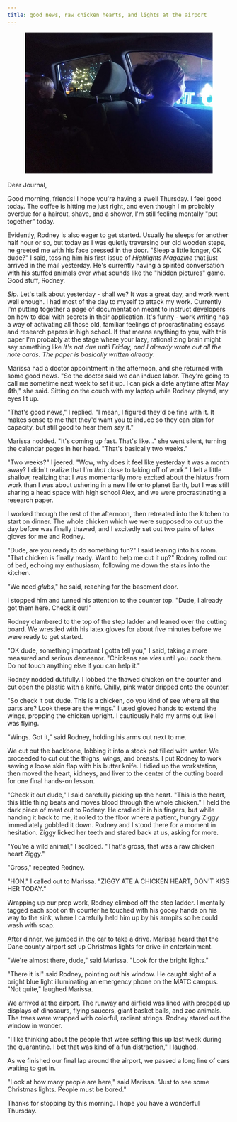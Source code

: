 ```yaml
---
title: good news, raw chicken hearts, and lights at the airport
---
```


<figure>
  <a href="/images/banners/2020-04-23.jpg">
    <img alt="banner" src="/images/banners/2020-04-23.jpg"/>
  </a>
</figure>

Dear Journal,

Good morning, friends!  I hope you're having a swell Thursday.  I feel
good today.  The coffee is hitting me just right, and even though I'm
probably overdue for a haircut, shave, and a shower, I'm still feeling
mentally "put together" today.

Evidently, Rodney is also eager to get started.  Usually he sleeps for
another half hour or so, but today as I was quietly traversing our old
wooden steps, he greeted me with his face pressed in the door.  "Sleep
a little longer, OK dude?" I said, tossing him his first issue of
_Highlights Magazine_ that just arrived in the mail yesterday.  He's
currently having a spirited conversation with his stuffed animals over
what sounds like the "hidden pictures" game.  Good stuff, Rodney.

_Sip_.  Let's talk about yesterday - shall we?  It was a great day,
and work went well enough.  I had most of the day to myself to attack
my work.  Currently I'm putting together a page of documentation meant
to instruct developers on how to deal with secrets in their
application.  It's funny - work writing has a way of activating all
those old, familiar feelings of procrastinating essays and research
papers in high school.  If that means anything to you, with this paper
I'm probably at the stage where your lazy, rationalizing brain might
say something like _It's not due until Friday, and I already wrote out
all the note cards.  The paper is basically written already_.

Marissa had a doctor appointment in the afternoon, and she returned
with some good news.  "So the doctor said we can induce labor.
They're going to call me sometime next week to set it up.  I can pick
a date anytime after May 4th," she said.  Sitting on the couch with my
laptop while Rodney played, my eyes lit up.

"That's good news," I replied.  "I mean, I figured they'd be fine with
it.  It makes sense to me that they'd want you to induce so they can
plan for capacity, but still good to hear them say it."

Marissa nodded.  "It's coming up fast.  That's like..." she went
silent, turning the calendar pages in her head.  "That's basically two
weeks."

"Two weeks?" I jeered.  "Wow, why does it feel like yesterday it was a
month away?  I didn't realize that I'm _that_ close to taking off of
work."  I felt a little shallow, realizing that I was momentarily more
excited about the hiatus from work than I was about ushering in a new
life onto planet Earth, but I was still sharing a head space with high
school Alex, and we were procrastinating a research paper.

I worked through the rest of the afternoon, then retreated into the
kitchen to start on dinner.  The whole chicken which we were supposed
to cut up the day before was finally thawed, and I excitedly set out
two pairs of latex gloves for me and Rodney.

"Dude, are you ready to do something fun?" I said leaning into his
room.  "That chicken is finally ready.  Want to help me cut it up?"
Rodney rolled out of bed, echoing my enthusiasm, following me down the
stairs into the kitchen.

"We need _glubs_," he said, reaching for the basement door.

I stopped him and turned his attention to the counter top.  "Dude, I
already got them here.  Check it out!"

Rodney clambered to the top of the step ladder and leaned over the
cutting board.  We wrestled with his latex gloves for about five
minutes before we were ready to get started.

"OK dude, something important I gotta tell you," I said, taking a more
measured and serious demeanor.  "Chickens are _vies_ until you cook
them.  Do not touch anything else if you can help it."

Rodney nodded dutifully.  I lobbed the thawed chicken on the counter
and cut open the plastic with a knife.  Chilly, pink water dripped
onto the counter.

"So check it out dude.  This is a chicken, do you kind of see where
all the parts are?  Look these are the wings."  I used gloved hands to
extend the wings, propping the chicken upright.  I cautiously held my
arms out like I was flying.

"Wings.  Got it," said Rodney, holding his arms out next to me.

We cut out the backbone, lobbing it into a stock pot filled with
water.  We proceeded to cut out the thighs, wings, and breasts.  I put
Rodney to work sawing a loose skin flap with his butter knife.  I
tidied up the workstation, then moved the heart, kidneys, and liver to
the center of the cutting board for one final hands-on lesson.

"Check it out dude," I said carefully picking up the heart.  "This is
the heart, this little thing beats and moves blood through the whole
chicken."  I held the dark piece of meat out to Rodney.  He cradled it
in his fingers, but while handing it back to me, it rolled to the
floor where a patient, hungry Ziggy immediately gobbled it down.
Rodney and I stood there for a moment in hesitation.  Ziggy licked her
teeth and stared back at us, asking for more.

"You're a wild animal," I scolded.  "That's gross, that was a raw
chicken heart Ziggy."

"Gross," repeated Rodney.

"HON," I called out to Marissa.  "ZIGGY ATE A CHICKEN HEART, DON'T
KISS HER TODAY."

Wrapping up our prep work, Rodney climbed off the step ladder.  I
mentally tagged each spot on th counter he touched with his gooey
hands on his way to the sink, where I carefully held him up by his
armpits so he could wash with soap.

After dinner, we jumped in the car to take a drive.  Marissa heard
that the Dane county airport set up Christmas lights for drive-in
entertainment.

"We're almost there, dude," said Marissa.  "Look for the bright
lights."

"There it is!" said Rodney, pointing out his window.  He caught sight
of a bright blue light illuminating an emergency phone on the MATC
campus.  "Not quite," laughed Marissa.

We arrived at the airport.  The runway and airfield was lined with
propped up displays of dinosaurs, flying saucers, giant basket balls,
and zoo animals.  The trees were wrapped with colorful, radiant
strings.  Rodney stared out the window in wonder.

"I like thinking about the people that were setting this up last week
during the quarantine.  I bet that was kind of a fun distraction," I
laughed.

As we finished our final lap around the airport, we passed a long line
of cars waiting to get in.

"Look at how many people are here," said Marissa.  "Just to see some
Christmas lights.  People must be bored."

Thanks for stopping by this morning.  I hope you have a wonderful
Thursday.

